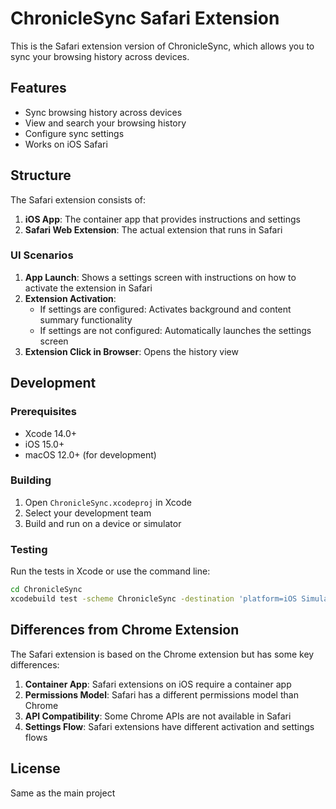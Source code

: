 # ChronicleSync Safari Extension

This is the Safari extension version of ChronicleSync, which allows you to sync your browsing history across devices.

## Features

- Sync browsing history across devices
- View and search your browsing history
- Configure sync settings
- Works on iOS Safari

## Structure

The Safari extension consists of:

1. **iOS App**: The container app that provides instructions and settings
2. **Safari Web Extension**: The actual extension that runs in Safari

### UI Scenarios

1. **App Launch**: Shows a settings screen with instructions on how to activate the extension in Safari
2. **Extension Activation**: 
   - If settings are configured: Activates background and content summary functionality
   - If settings are not configured: Automatically launches the settings screen
3. **Extension Click in Browser**: Opens the history view

## Development

### Prerequisites

- Xcode 14.0+
- iOS 15.0+
- macOS 12.0+ (for development)

### Building

1. Open `ChronicleSync.xcodeproj` in Xcode
2. Select your development team
3. Build and run on a device or simulator

### Testing

Run the tests in Xcode or use the command line:

```bash
cd ChronicleSync
xcodebuild test -scheme ChronicleSync -destination 'platform=iOS Simulator,name=iPhone 14,OS=latest'
```

## Differences from Chrome Extension

The Safari extension is based on the Chrome extension but has some key differences:

1. **Container App**: Safari extensions on iOS require a container app
2. **Permissions Model**: Safari has a different permissions model than Chrome
3. **API Compatibility**: Some Chrome APIs are not available in Safari
4. **Settings Flow**: Safari extensions have different activation and settings flows

## License

Same as the main project